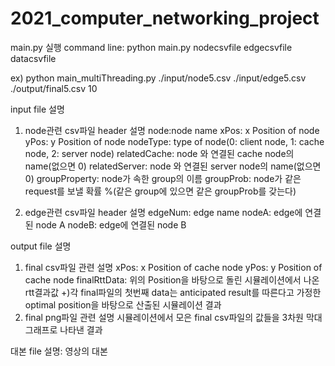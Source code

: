 # 2021_computer_networking_project

main.py 실행 command line: python main.py nodecsvfile edgecsvfile datacsvfile

ex) python main_multiThreading.py ./input/node5.csv ./input/edge5.csv ./output/final5.csv 10

input file 설명
1. node관련 csv파일 header 설명
  node:node name
  xPos: x Position of node
  yPos: y Position of node
  nodeType: type of node(0: client node, 1: cache node, 2: server node)
  relatedCache: node 와 연결된 cache node의 name(없으면 0)
  relatedServer: node 와 연결된 server node의 name(없으면 0)
  groupProperty: node가 속한 group의 이름
  groupProb: node가 같은 request를 보낼 확률 %(같은 group에 있으면 같은 groupProb를 갖는다)

2. edge관련 csv파일 header 설명
  edgeNum: edge name
  nodeA: edge에 연결된 node A
  nodeB: edge에 연결된 node B

output file 설명
1. final csv파일 관련 설명
  xPos: x Position of cache node
  yPos: y Position of cache node
  finalRttData: 위의 Position을 바탕으로 돌린 시뮬레이션에서 나온 rtt결과값
  +)각 final파일의 첫번째 data는 anticipated result를 따른다고 가정한 optimal position을 바탕으로 산출된 시뮬레이션 결과
2. final png파일 관련 설명
  시뮬레이션에서 모은 final csv파일의 값들을 3차원 막대 그래프로 나타낸 결과

대본 file 설명: 영상의 대본
